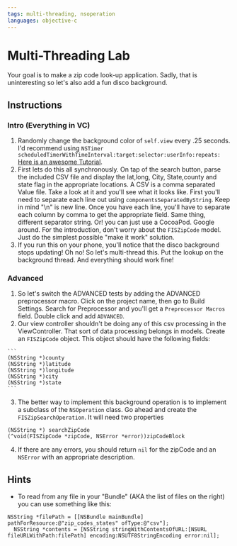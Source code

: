 ```yaml
---
tags: multi-threading, nsoperation
languages: objective-c
---
```


# Multi-Threading Lab

Your goal is to make a zip code look-up application. Sadly, that is uninteresting so let's also add a fun disco background.

## Instructions

### Intro (Everything in VC)

  1. Randomly change the background color of `self.view` every .25 seconds. I'd recommend using `NSTimer scheduledTimerWithTimeInterval:target:selector:userInfo:repeats:` [Here is an awesome Tutorial](http://ios-blog.co.uk/tutorials/objective-c-using-nstimer/).
  2. First lets do this all synchronously. On tap of the search button, parse the included CSV file and display the lat,long, City, State,county and state flag in the appropriate locations. A CSV is a comma separated Value file. Take a look at it and you'll see what it looks like. First you'll need to separate each line out using `componentsSeparatedByString`. Keep in mind "\n" is new line. Once you have each line, you'll have to separate each column by comma to get the appropriate field. Same thing, different separator string. Or! you can just use a CocoaPod. Google around. For the introduction, don't worry about the `FISZipCode` model. Just do the simplest possible "make it work" solution.
  3. If you run this on your phone, you'll notice that the disco background stops updating! Oh no! So let's multi-thread this. Put the lookup on the background thread. And everything should work fine!

### Advanced

  1. So let's switch the ADVANCED tests by adding the ADVANCED preprocessor macro. Click on the project name, then go to Build Settings. Search for Preprocessor and you'll get a `Preprocessor Macros` field. Double click and add `ADVANCED`.
  2. Our view controller shouldn't be doing any of this csv processing in the ViewController. That sort of data processing belongs in models. Create an `FISZipCode` object. This object should have the following fields:
    
    ```
    (NSString *)county
    (NSString *)latitude
    (NSString *)longitude
    (NSString *)city
    (NSString *)state
    ```

  3. The better way to implement this background operation is to implement a subclass of the `NSOperation` class. Go ahead and create the `FISZipSearchOperation`. It will need two properties

  ```
  (NSString *) searchZipCode
  (^void(FISZipCode *zipCode, NSError *error))zipCodeBlock
  ```

  4. If there are any errors, you should return `nil` for the zipCode and an `NSError` with an appropriate description.

## Hints

  * To read from any file in your "Bundle" (AKA the list of files on the right) you can use something like this:

  ```objc
  NSString *filePath = [[NSBundle mainBundle] pathForResource:@"zip_codes_states" ofType:@"csv"];
    NSString *contents = [NSString stringWithContentsOfURL:[NSURL fileURLWithPath:filePath] encoding:NSUTF8StringEncoding error:nil];
  ```
